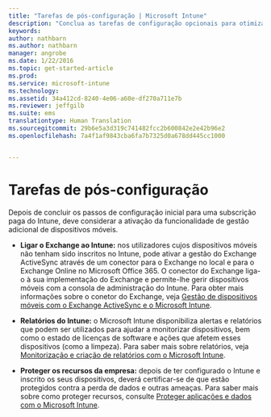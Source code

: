 ```yaml
---
title: "Tarefas de pós-configuração | Microsoft Intune"
description: "Conclua as tarefas de configuração opcionais para otimizar as funcionalidades de gestão de dispositivos móveis."
keywords: 
author: nathbarn
ms.author: nathbarn
manager: angrobe
ms.date: 1/22/2016
ms.topic: get-started-article
ms.prod: 
ms.service: microsoft-intune
ms.technology: 
ms.assetid: 34a412cd-8240-4e06-a60e-df270a711e7b
ms.reviewer: jeffgilb
ms.suite: ems
translationtype: Human Translation
ms.sourcegitcommit: 29b6e5a3d319c741482fcc2b600842e2e42b96e2
ms.openlocfilehash: 7a4f1af9843cba6fa7b7325d0a678dd445cc1000


---
```


# <a name="post-configuration-tasks"></a>Tarefas de pós-configuração
Depois de concluir os passos de configuração inicial para uma subscrição paga do Intune, deve considerar a ativação da funcionalidade de gestão adicional de dispositivos móveis.

-   **Ligar o Exchange ao Intune:** nos utilizadores cujos dispositivos móveis não tenham sido inscritos no Intune, pode ativar a gestão do Exchange ActiveSync através de um conector para o Exchange no local e para o Exchange Online no Microsoft Office 365. O conector do Exchange liga-o à sua implementação do Exchange e permite-lhe gerir dispositivos móveis com a consola de administração do Intune. Para obter mais informações sobre o conetor do Exchange, veja [Gestão de dispositivos móveis com o Exchange ActiveSync e o Microsoft Intune](/intune/deploy-use/mobile-device-management-with-exchange-activesync-and-microsoft-intune).

-   **Relatórios do Intune:** o Microsoft Intune disponibiliza alertas e relatórios que podem ser utilizados para ajudar a monitorizar dispositivos, bem como o estado de licenças de software e ações que afetem esses dispositivos (como a limpeza).  Para saber mais sobre relatórios, veja [Monitorização e criação de relatórios com o Microsoft Intune](/intune/deploy-use/monitoring-and-reports-with-microsoft-intune).

-   **Proteger os recursos da empresa:** depois de ter configurado o Intune e inscrito os seus dispositivos, deverá certificar-se de que estão protegidos contra a perda de dados e outras ameaças. Para saber mais sobre como proteger recursos, consulte [Proteger aplicações e dados com o Microsoft Intune](/Intune/deploy-use/protect-apps-and-data-with-microsoft-intune).



<!--HONumber=Nov16_HO4-->


